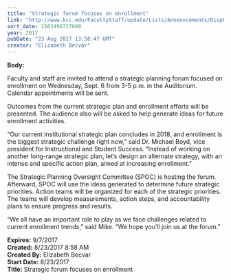 ```yaml
---
title: "Strategic forum focuses on enrollment"
link: "http://www.kcc.edu/FacultyStaff/update/Lists/Announcements/DispForm.aspx?ID=2493"
sort_date: 1503496727000
year: 2017
pubDate: "23 Aug 2017 13:58:47 GMT"
creator: "Elizabeth Becvar"
---
```


<div><b>Body:</b> <div class="ExternalClassF39B185BCA4A4ED8AFE39A3205478C89"><p>​Faculty and staff are invited to attend a strategic planning forum focused on enrollment on Wednesday, Sept. 6 from 3-5 p.m. in the Auditorium. Calendar appointments will be sent.</p>
<p>Outcomes from the current strategic plan and enrollment efforts will be presented. The audience also will be asked to help generate ideas for future enrollment activities. </p>
<p>“Our current institutional strategic plan concludes in 2018, and enrollment is the biggest strategic challenge right now,” said Dr. Michael Boyd, vice president for Instructional and Student Success. “Instead of working on another long-range strategic plan, let’s design an alternate strategy, with an intense and specific action plan, aimed at increasing enrollment.” </p>
<p>The Strategic Planning Oversight Committee (SPOC) is hosting the forum. Afterward, SPOC will use the ideas generated to determine future strategic priorities. Action teams will be organized for each of the strategic priorities. The teams will develop measurements, action steps, and accountability plans to ensure progress and results.</p>
<p>“We all have an important role to play as we face challenges related to current enrollment trends,” said Mike. “We hope you’ll join us at the forum.”<br /></p></div></div>
<div><b>Expires:</b> 9/7/2017</div>
<div><b>Created:</b> 8/23/2017 8:58 AM</div>
<div><b>Created By:</b> Elizabeth Becvar</div>
<div><b>Start Date:</b> 8/23/2017</div>
<div><b>Title:</b> Strategic forum focuses on enrollment</div>
